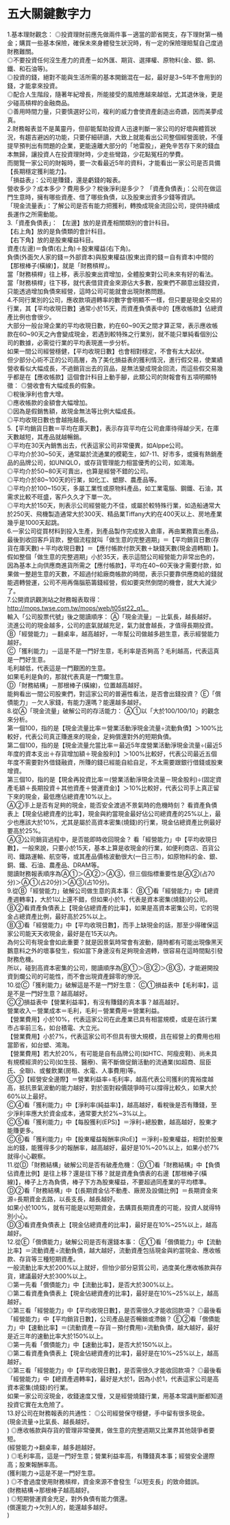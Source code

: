 # 五大關鍵數字力


1.基本理財觀念：
◎投資理財前應先做兩件事－適當的節省開支，存下理財第一桶金；購買一些基本保險，確保未來身體發生狀況時，有一定的保險理賠幫自己度過財務難關。<br>
◎不要投資任何沒生產力的資產－如外匯、期貨、選擇權、原物料(金、銀、銅、鐵、和石油等)。<br>
◎投資的錢，絕對不能與生活所需的基本開銷混在一起，最好是3~5年不會用到的錢，才能拿來投資。<br>
◎配合人生階段，隨著年紀增長，所能接受的風險應越來越低，尤其退休後，更是少碰高槓桿的金融商品。<br>
◎善用時間力量，只要慎選好公司，複利的威力會使資產創造出奇蹟，因而美夢成真。<br>
2.財務報表並不是萬靈丹，但卻能幫助投資人迅速判斷一家公司的好壞與體質狀況，有趨吉避凶的功能，只要仔細研讀，大致上就能看出公司整個經營面貌，不僅提早預判出有問題的企業，更能遠離大部分的「地雷股」，避免辛苦存下來的錢血本無歸，讓投資人在投資理財時，少走些彎路，少花點冤枉的學費。<br>
而閱覽一家公司的財報時，要一次看最近5年的資料，才能看出一家公司是否具備【長期穩定獲利能力】。<br>
「損益表」：公司是賺錢，還是虧錢的報表。<br>營收多少？成本多少？費用多少？稅後淨利是多少？
「資產負債表」：公司在做這門生意時，擁有哪些資產、借了哪些負債，以及股東出資多少錢等資訊。<br>
「現金流量表」：了解公司是否有能力把獲利，轉換成現金流回公司，提供持續成長運作之所需動能。<br>
3.「資產負債表」：
【左邊】放的是資產相關類別的會計科目。<br>
【右上角】放的是負債類的會計科目。<br>
【右下角】放的是股東權益科目。<br>
資產(左邊)＝負債(右上角)＋股東權益(右下角)。<br>
負債(外面欠人家的錢＝外部資本)與股東權益(股東出資的錢＝自有資本)中間的【那根棒子(橫線)】，就是「財務槓桿」。<br>
當「財務槓桿」往上移，表示股東出資增加，全體股東對公司未來有好的看法。<br>當「財務槓桿」往下移，就代表借貸資金來源佔大多數，股東們不願意出錢投資，只能透過增加負債來經營，這時公司可能就會出現財務問題。<br>
4.不同行業別的公司，應收款項週轉率的數字會明顯不一樣，但只要是現金交易的行業，其【平均收現日數】通常小於15天，而資產負債表中的【應收帳款】佔總資產比例也會很少。<br>
大部分一般台灣企業的平均收現日數，約在60~90天之間才算正常，表示應收帳款在60~90天之內會變成現金，若遇到較特殊之行業別，就不能只單純看個別公司的數據，必需從行業的平均表現進一步分析。<br>
如果一間公司經營穩健，【平均收現日數】也會相對穩定，不會有太大起伏。<br>但少部分心術不正的公司高層，為了美化損益表的獲利情況，進行假交易，使業績營收看似大幅成長，不過銷貨出去的貨品，是無法變成現金回流，而這些假交易幾乎都是在【應收帳款】這個會計科目上動手腳，此類公司的財報會有五項明顯特徵：
◎營收會有大幅成長的假象。<br>
◎稅後淨利也會大增。<br>
◎應收帳款的金額會大幅增加。<br>
◎因為是假銷售額，故現金無法等比例大幅成長。<br>
◎平均收現日數也會越拖越長。<br>
5.【平均銷貨日數＝平均在庫天數】，表示存貨平均在公司倉庫待得越少天，在庫天數越短，其產品就越暢銷。<br>
◎平均在30天內銷售出去，代表這家公司非常優異，如Alppe公司。<br>
◎平均介於30~50天，通常屬於流通業的模範生，如7-11、好市多，或擁有熱銷產品的品牌公司，如UNIQLO，或存貨管理能力相當優秀的公司，如鴻海。<br>
◎平均介於50~80天可賣出，也算是經營不錯的公司。<br>
◎平均介於80~100天的行業，如化工、塑膠、農產品等。<br>
◎平均介於100~150天，多屬工業性或原物料產品，如工業電腦、鋼鐵、石油，其需求比較不旺盛，客戶久久才下單一次。<br>
◎平均大於150天，則表示公司經營能力不佳，或屬於較特殊行業，如造船通常大於250天、飛機製造通常大於300天、精品業Tiffany大約在400天以上、房地產業幾乎是1000天起跳。<br>
6.一家公司從買材料到投入生產，到產品製作完成放入倉庫，再由業務賣出產品，最後到收回客戶貨款，整個流程就叫「做生意的完整週期」＝【平均銷貨日數(存貨在庫天數)＋平均收現日數】＝【應付帳款付款天數＋缺錢天數(現金週轉期) 】。<br>
假如整個「做生意的完整週期」小於35天，表示這間公司經營能力非常出色的，因為基本上向供應商進貨所需之【應付帳款】，平均在40~60天後才需要付款，如果做一整趟生意的天數，不超過付給廠商帳款的時間，表示只要靠供應商給的錢就能週轉營運，公司不用再傷腦筋籌錢經營，假如要突然倒閉的機會，就大大減少了。<br>
7.公開資訊觀測站之財務報表取得：http://mops.twse.com.tw/mops/web/t05st22_q1。<br>
輸入「公司股票代號」後之閱讀順序：
Ⓐ「現金流量」－比氣長，越長越好。<br>流進公司的現金越多，公司的底氣就越充足，氣力就會越長，才值得長期投資。<br>
Ⓑ「經營能力」－翻桌率，越高越好，一年幫公司做越多趟生意，表示經營能力越好。<br>
Ⓒ「獲利能力」－這是不是一門好生意，毛利率是否夠高？毛利越高，代表這真是一門好生意。<br>毛利越低，代表這是一門艱困的生意。<br>如果毛利是負的，那就代表真是一門爛生意。<br>
Ⓓ「財務結構」－那根棒子(橫線)，位置越高越好。<br>能夠看出一間公司股東們，對這家公司的普遍性看法，是否會出錢投資？
Ⓔ「償債能力」－欠人家錢，有能力還嗎？能還越多越好。<br>
8.從Ⓐ「現金流量」破解公司的存活能力：
Ⓐ①以「大於100/100/10」的觀念來分析。<br>
第一個100，指的是【現金流量比率＝營業活動淨現金流量÷流動負債】＞100%比較好，代表公司真正賺進來的現金，足夠償還對外的短期負債。<br>
第二個100，指的是【現金流量允當比率＝最近5年度營業活動淨現金流量÷(最近5年度的資本支出＋存貨增加額＋現金股利)】＞100%比較好，代表公司最近五個年度不需要對外借錢融資，所賺的錢已經能自給自足，不太需要跟銀行借錢或股東增資。<br>
第三個10，指的是【現金再投資比率＝(營業活動淨現金流量－現金股利)÷(固定資產毛額＋長期投資＋其他資產＋營運資金)】＞10%比較好，代表公司手上真正留下來的現金，最低應佔總資產10%以上。<br>
Ⓐ②手上是否有足夠的現金，能否安全渡過不景氣時的危機時刻？
看資產負債表上【現金佔總資產的比率】，現金與約當現金最好佔公司總資產的25%以上，最少也應該大於10%，尤其是屬於高資本密集(燒錢)的行業，現金佔總資產比例最好要高於25%。<br>
Ⓐ③公司銷貨過程中，是否能即時收回現金？
看「經營能力」中【平均收現日數】，一般來說，只要小於15天，基本上算是收現金的行業，如便利商店、百貨公司、鐵路運輸、航空等，或其產品價格波動很大(一日三市)，如原物料的金、銀、銅、鐵、石油、農產品、DRAM等。<br>
閱讀財務報表順序為Ⓐ①＞Ⓐ②＞Ⓐ③，但三個指標重要性是Ⓐ②(占70分)＞Ⓐ①(占20分)＞Ⓐ③(占10分)。<br>
9.從Ⓑ「經營能力」破解公司做生意的真本事：
Ⓑ①看「經營能力」中【總資產週轉率】，大於1以上還不錯，但如果小於1，代表是資本密集(燒錢)的公司。<br>
Ⓑ②看資產負債表上【現金佔總資產的比率】，如果是高資本密集公司，它的現金占總資產比例，最好高於25%以上。<br>
Ⓑ③看「經營能力」中【平均收現日數】，而手上缺現金的話，那至少得確保這家公司能天天收現金，最好是在15天以內。<br>
為何公司有現金會如此重要？就是因景氣時常會有波動，隨時都有可能出現像黑天鵝意料之外的壞事發生，假如當下身邊沒有足夠現金週轉，很容易在這時間點引發財務危機。<br>所以，碰到高資本密集的公司，閱讀順序為Ⓑ①＞Ⓑ②＞Ⓑ③，才能避開投資到爛公司的可能性，而不會出現資產歸零的慘況。<br>
10.從Ⓒ「獲利能力」破解這是不是一門好生意：
Ⓒ①損益表中【毛利率】，這是不是一門好生意？越高越好。<br>
Ⓒ②損益表中【營業利益率】，有沒有賺錢的真本事？越高越好。<br>
營業收入－營業成本＝毛利，毛利－營業費用＝營業利益。<br>
【營業費用】小於10%，代表這家公司在此產業已具有相當規模，或是在該行業市占率前三名，如台積電、大立光。<br>
【營業費用】小於7%，代表這家公司不但具有很大規模，且在經營上的費用也相當節省，如台塑、鴻海。<br>
【營業費用】若大於20%，有可能是自有品牌公司(如HTC、阿瘦皮鞋)、尚未具有規模經濟的公司(如生技、醫療)、需不斷做促銷活動的流通業(如超商、屈臣氏、全聯)、或餐飲業(房租、水電、人事費用)等。<br>
Ⓒ③【經營安全邊際】＝營業利益率÷毛利率，越高代表公司獲利的寬裕度越高，抵抗景氣波動的能力越好，對於面對殺價競爭時可以撐得比較久，如果大於60%以上最好。<br>
Ⓒ④看「獲利能力」中【淨利率(純益率)】，越高越好，看稅後是否有賺錢，至少淨利率應大於資金成本，通常要大於2%~3%以上。<br>
Ⓒ⑤看「獲利能力」中【每股獲利(EPS)】＝淨利÷總股數，越高越好，股東才能賺更多。<br>
Ⓒ⑥看「獲利能力」中【股東權益報酬率(RoE)】＝淨利÷股東權益，相對於股東出的錢，能獲得多少的報酬率，越高越好，最好是10%~20%以上，如果小於7%就得小心觀察。<br>
11.從Ⓓ「財務結構」破解公司是否有破產危機：
Ⓓ①看「財務結構」中【負債佔資產比例】是往上移？還是往下移？就是資產負債表的右邊【那根棒子(橫線)】，棒子上方為負債，棒子下方為股東權益，不要超過同產業的平均標準。<br>
Ⓓ②看「財務結構」中【(長期資金佔不動產、廠房及設備比例】＝長期資金來源÷長期資金去路，以長支長，越長越好。<br>如果小於100%，就有可能是以短期資金，去購買長期資產的可能，投資人就得特別小心。<br>
Ⓓ③看資產負債表上【現金佔總資產的比率】，最好是在10%~25%以上，越高越好。<br>
12.從Ⓔ「償債能力」破解公司是否有還錢本事：
Ⓔ①看「償債能力」中【流動比率】＝流動資產÷流動負債，越大越好，流動資產包括現金與約當現金、應收帳款、存貨等三種短期資產。<br>
一般流動比率大於200%以上就好，但怕少部分惡質公司，過度美化應收帳款與存貨，建議最好大於300%以上。<br>
◎第一先看「償債能力」中【流動比率】，是否大於300%以上。<br>
◎第二看資產負債表上【現金佔總資產的比率】，最好是在10%~25%以上，越高越好。<br>
◎第三看「經營能力」中【平均收現日數】，是否需很久才能收回款項？
◎最後看「經營能力」中【平均銷貨日數】，公司產品是否暢銷或滯銷？
Ⓔ②看「償債能力」中【速動比率】＝(流動資產－存貨－預付費用)÷流動負債，越大越好，最好是近三年的速動比率大於150%以上。<br>
◎第一先看「償債能力」中【速動比率】，是否大於150%以上。<br>
◎第二看資產負債表上【現金佔總資產的比率】，最好是在10%~25%以上，越高越好。<br>
◎第三看「經營能力」中【平均收現日數】，是否需很久才能收回款項？
◎最後看「經營能力」中【總資產週轉率】，最好是大於1，因為小於1，代表這家公司是高資本密集(燒錢)的行業。<br>
如果一家公司沒現金，收錢速度又慢，又是經營燒錢行業，用基本常識判斷都知道投資它實在太危險了。<br>
13.好公司在財務報表的共通性：
◎公司經營保守穩健，手中留有很多現金。<br>(現金流量→比氣長、越長越好。<br>)
◎應收帳款與存貨的管理非常優異，做生意的完整週期又比業界其他競爭者要短。<br>(經營能力→翻桌率，越多趟越好。<br>)
◎毛利率高，這是一門好生意；營業利益率高，有賺錢真本事；經營安全邊際高；股東報酬率高。<br>(獲利能力→這是不是一門好生意。<br>)
◎不會過度使用財務槓桿，資金來源不會發生「以短支長」的致命錯誤。<br>(財務結構→那根棒子越高越好。<br>)
◎短期營運資金充足，對外負債有能力償還。<br>(償還能力→欠別人的，能還越多越好。<br>)